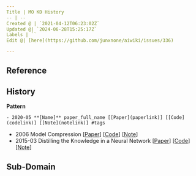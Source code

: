 ```yaml
---
Title | MO KD History
-- | --
Created @ | `2021-04-12T06:23:02Z`
Updated @| `2024-06-28T15:25:17Z`
Labels | ``
Edit @| [here](https://github.com/junxnone/aiwiki/issues/336)

---
```

## Reference

## History
**Pattern**
```
- 2020-05 **[Name]** paper_full_name [[Paper](paperlink)] [[Code](codelink)] [[Note](notelink)] #tags
```
- 2006 Model Compression [[Paper](http://www.cs.cornell.edu/~caruana/compression.kdd06.pdf)] [[Code](codelink)] [[Note](notelink)] 
- 2015-03  Distilling the Knowledge in a Neural Network [[Paper](https://arxiv.org/abs/1503.02531)] [[Code](codelink)] [[Note](https://github.com/junxnone/tech-io/issues/967)] 
## Sub-Domain

